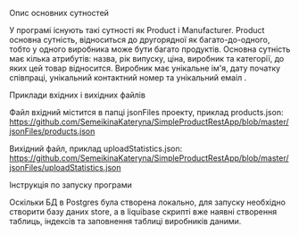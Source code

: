 Опис основних сутностей

У програмі існують такі сутності як Product і Manufacturer. Product основна сутність, відноситься до другорядної як багато-до-одного, тобто у одного виробника може бути багато продуктів. Основна сутність має кілька атрибутів: назва, рік випуску, ціна, виробник та категорії, до яких цей товар відносится. Виробник має унікальне ім'я, дату початку співпраці, унікальний контактний номер та унікальний емаіл .

Приклади вхідних і вихідних файлів

Файл вхідний містится в папці jsonFiles проекту, приклад products.json: https://github.com/SemeikinaKateryna/SimpleProductRestApp/blob/master/jsonFiles/products.json

Вихідний файл, приклад uploadStatistics.json: https://github.com/SemeikinaKateryna/SimpleProductRestApp/blob/master/jsonFiles/uploadStatistics.json

Інструкція по запуску програми

Оскільки БД в Postgres була створена локально, для запуску необхідно створити базу даних store, а в liquibase скрипті вже наявні створення таблиць, індексів та заповнення таблиці виробників даними.

